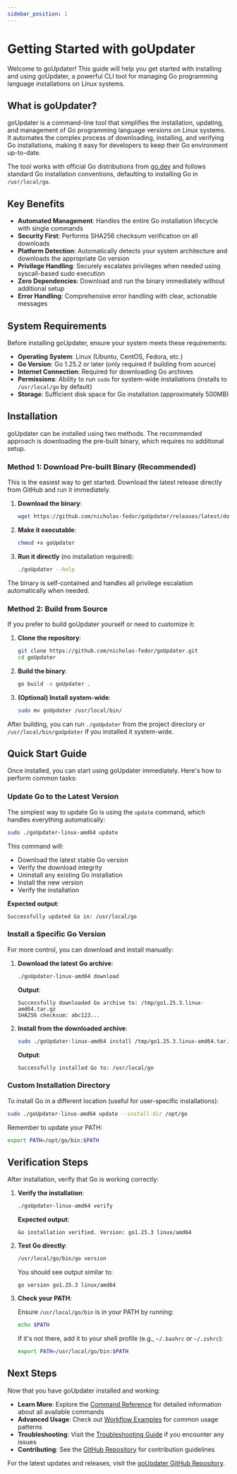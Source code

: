 ```yaml
---
sidebar_position: 1
---
```


# Getting Started with goUpdater

Welcome to goUpdater! This guide will help you get started with installing and using goUpdater, a powerful CLI tool for managing Go programming language installations on Linux systems.

## What is goUpdater?

goUpdater is a command-line tool that simplifies the installation, updating, and management of Go programming language versions on Linux systems. It automates the complex process of downloading, installing, and verifying Go installations, making it easy for developers to keep their Go environment up-to-date.

The tool works with official Go distributions from [go.dev](https://go.dev) and follows standard Go installation conventions, defaulting to installing Go in `/usr/local/go`.

## Key Benefits

- **Automated Management**: Handles the entire Go installation lifecycle with single commands
- **Security First**: Performs SHA256 checksum verification on all downloads
- **Platform Detection**: Automatically detects your system architecture and downloads the appropriate Go version
- **Privilege Handling**: Securely escalates privileges when needed using syscall-based sudo execution
- **Zero Dependencies**: Download and run the binary immediately without additional setup
- **Error Handling**: Comprehensive error handling with clear, actionable messages

## System Requirements

Before installing goUpdater, ensure your system meets these requirements:

- **Operating System**: Linux (Ubuntu, CentOS, Fedora, etc.)
- **Go Version**: Go 1.25.2 or later (only required if building from source)
- **Internet Connection**: Required for downloading Go archives
- **Permissions**: Ability to run `sudo` for system-wide installations (installs to `/usr/local/go` by default)
- **Storage**: Sufficient disk space for Go installation (approximately 500MB)

## Installation

goUpdater can be installed using two methods. The recommended approach is downloading the pre-built binary, which requires no additional setup.

### Method 1: Download Pre-built Binary (Recommended)

This is the easiest way to get started. Download the latest release directly from GitHub and run it immediately.

1. **Download the binary**:

   ```bash
   wget https://github.com/nicholas-fedor/goUpdater/releases/latest/download/goUpdater
   ```

2. **Make it executable**:

   ```bash
   chmod +x goUpdater
   ```

3. **Run it directly** (no installation required):

   ```bash
   ./goUpdater --help
   ```

The binary is self-contained and handles all privilege escalation automatically when needed.

### Method 2: Build from Source

If you prefer to build goUpdater yourself or need to customize it:

1. **Clone the repository**:

   ```bash
   git clone https://github.com/nicholas-fedor/goUpdater.git
   cd goUpdater
   ```

2. **Build the binary**:

   ```bash
   go build -o goUpdater .
   ```

3. **(Optional) Install system-wide**:

   ```bash
   sudo mv goUpdater /usr/local/bin/
   ```

After building, you can run `./goUpdater` from the project directory or `/usr/local/bin/goUpdater` if you installed it system-wide.

## Quick Start Guide

Once installed, you can start using goUpdater immediately. Here's how to perform common tasks:

### Update Go to the Latest Version

The simplest way to update Go is using the `update` command, which handles everything automatically:

```bash
sudo ./goUpdater-linux-amd64 update
```

This command will:

- Download the latest stable Go version
- Verify the download integrity
- Uninstall any existing Go installation
- Install the new version
- Verify the installation

**Expected output**:

```text
Successfully updated Go in: /usr/local/go
```

### Install a Specific Go Version

For more control, you can download and install manually:

1. **Download the latest Go archive**:

   ```bash
   ./goUpdater-linux-amd64 download
   ```

   **Output**:

   ```text
   Successfully downloaded Go archive to: /tmp/go1.25.3.linux-amd64.tar.gz
   SHA256 checksum: abc123...
   ```

2. **Install from the downloaded archive**:

   ```bash
   sudo ./goUpdater-linux-amd64 install /tmp/go1.25.3.linux-amd64.tar.gz
   ```

   **Output**:

   ```text
   Successfully installed Go to: /usr/local/go
   ```

### Custom Installation Directory

To install Go in a different location (useful for user-specific installations):

```bash
sudo ./goUpdater-linux-amd64 update --install-dir /opt/go
```

Remember to update your PATH:

```bash
export PATH=/opt/go/bin:$PATH
```

## Verification Steps

After installation, verify that Go is working correctly:

1. **Verify the installation**:

   ```bash
   ./goUpdater-linux-amd64 verify
   ```

   **Expected output**:

   ```text
   Go installation verified. Version: go1.25.3 linux/amd64
   ```

2. **Test Go directly**:

   ```bash
   /usr/local/go/bin/go version
   ```

   You should see output similar to:

   ```text
   go version go1.25.3 linux/amd64
   ```

3. **Check your PATH**:

   Ensure `/usr/local/go/bin` is in your PATH by running:

   ```bash
   echo $PATH
   ```

   If it's not there, add it to your shell profile (e.g., `~/.bashrc` or `~/.zshrc`):

   ```bash
   export PATH=/usr/local/go/bin:$PATH
   ```

## Next Steps

Now that you have goUpdater installed and working:

- **Learn More**: Explore the [Command Reference](commands.md) for detailed information about all available commands
- **Advanced Usage**: Check out [Workflow Examples](examples.md) for common usage patterns
- **Troubleshooting**: Visit the [Troubleshooting Guide](troubleshooting.md) if you encounter any issues
- **Contributing**: See the [GitHub Repository](https://github.com/nicholas-fedor/goUpdater) for contribution guidelines

For the latest updates and releases, visit the [goUpdater GitHub Repository](https://github.com/nicholas-fedor/goUpdater).
